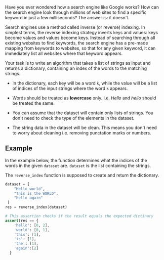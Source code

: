 Have you ever wondered how a search engine like Google works? How can the search engine look through millions of web sites to find a specific keyword in just a few milliseconds? The answer is: it doesn't.

Search engines use a method called inverse (or reverse) indexing. In simplest terms, the reverse indexing strategy inverts keys and values: keys become values and values become keys. Instead of searching through all existing websites to find keywords, the search engine has a pre-made mapping from keywords to websites, so that for any given keyword, it can immediately list all websites where that keyword appears.

Your task is to write an algorithm that takes a list of strings as input and returns a dictionary, containing an index of the words to the matching strings.

- In the dictionary, each key will be a word `k`, while the value will be a list of indices of the input strings where the word `k` appears.

- Words should be treated as **lowercase** only. i.e. *Hello* and *hello* should be treated the same.

- You can assume that the dataset will contain only lists of strings. You don't need to check the type of the elements in the dataset.

- The string data in the dataset will be clean. This means you don't need to worry about cleaning i.e. removing punctation marks or numbers. 

## Example
In the example below, the function determines what the indices of the words in the given `dataset` are. `dataset` is the list containing the strings.

The `reverse_index` function is supposed to create and return the dictionary.

```python
dataset = [
    "Hello world",
    "This is the WORLD",
    "hello again"
 ]
res = reverse_index(dataset)

# This assertion checks if the result equals the expected dictinary
assert(res == {
    'hello': [0, 2],
    'world': [0, 1],
    'this': [1],
    'is': [1],
    'the': [1],
    'again':[2]
  }
```

